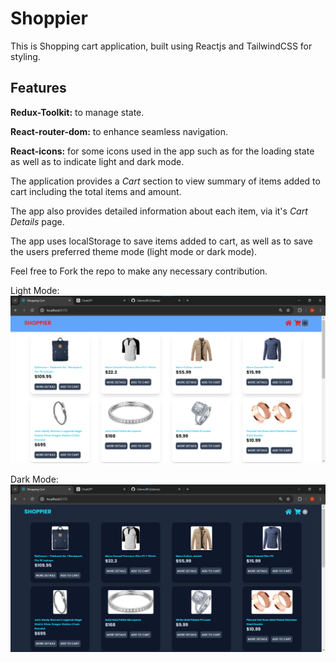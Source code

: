 # Shoppier

This is Shopping cart application, built using Reactjs and TailwindCSS for styling.

## Features

**Redux-Toolkit:** to manage state.

**React-router-dom:** to enhance seamless navigation.

**React-icons:** for some icons used in the app such as for the loading state as well as to indicate light and dark mode.

The application provides a _Cart_ section to view summary of items added to cart including the total items and amount.

The app also provides detailed information about each item, via it's _Cart Details_ page.

The app uses localStorage to save items added to cart, as well as to save the users preferred theme mode (light mode or dark mode).

Feel free to Fork the repo to make any necessary contribution.

Light Mode:
![shopping-cart-ui-light-mode](/src/assets/shopping-ui-readme-light.png)

Dark Mode:
![shopping-cart-ui-light-mode](/src/assets/shopping-ui-readme-dark.png)
